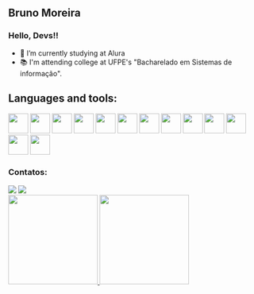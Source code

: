 ## Bruno Moreira
### Hello, Devs!!


- 🌱 I’m currently studying at Alura
- 📚 I'm attending college at UFPE's "Bacharelado em Sistemas de informação".

## Languages and tools:

            
<img src="https://cdn.jsdelivr.net/gh/devicons/devicon/icons/css3/css3-plain-wordmark.svg" width="40" height="40"/>  
<img src="https://cdn.jsdelivr.net/gh/devicons/devicon/icons/html5/html5-plain-wordmark.svg" width="40" height="40"/>    
<img src="https://cdn.jsdelivr.net/gh/devicons/devicon/icons/javascript/javascript-original.svg" width="40" height="40"/>    
<img src="https://cdn.jsdelivr.net/gh/devicons/devicon/icons/react/react-original-wordmark.svg" width="40" height="40"/>       
    <img src="https://cdn.jsdelivr.net/gh/devicons/devicon/icons/typescript/typescript-plain.svg" width="40" height="40" />        
    <img src="https://cdn.jsdelivr.net/gh/devicons/devicon/icons/jquery/jquery-plain-wordmark.svg" width="40" height="40" />       
    <img src="https://cdn.jsdelivr.net/gh/devicons/devicon/icons/nextjs/nextjs-original-wordmark.svg"  width="40" height="40"/>      
    <img src="https://cdn.jsdelivr.net/gh/devicons/devicon/icons/vuejs/vuejs-original-wordmark.svg" width="40" height="40" />    
    <img src="https://cdn.jsdelivr.net/gh/devicons/devicon/icons/git/git-original.svg" width="40" height="40" />      
    <img src="https://cdn.jsdelivr.net/gh/devicons/devicon/icons/eslint/eslint-original-wordmark.svg" width="40" height="40"  />
    <img src="https://cdn.jsdelivr.net/gh/devicons/devicon/icons/bootstrap/bootstrap-plain-wordmark.svg" width="40" height="40" />     
    <img src="https://cdn.jsdelivr.net/gh/devicons/devicon/icons/python/python-original-wordmark.svg" width="40" height="40" />      
    <img src="https://cdn.jsdelivr.net/gh/devicons/devicon/icons/canva/canva-original.svg" width="40" height="40"  />
            

            
 ### Contatos:

<div>
  <a href = "mailto:brunom764@gmail.com"><img src="https://img.shields.io/badge/Gmail-D14836?style=for-the-badge&logo=gmail&logoColor=white" target="_blank"></a>
  <a href="https://www.linkedin.com/in/bruno-miguel-a08022239/" target="_blank"><img src="https://img.shields.io/badge/-LinkedIn-%230077B5?style=for-the-badge&logo=linkedin&logoColor=white" target="_blank"></a>   
</div>
          
<div>
<a href="https://github.com/seu-usuário-aqui">
<img height="180em" src="https://github-readme-stats.vercel.app/api/top-langs/?username=brunom764&layout=compact&langs_count=7&theme=dracula"/>
<img height="180em" src="https://github-readme-stats.vercel.app/api?username=brunom764&show_icons=true&theme=dracula&include_all_commits=true&count_private=true"/>
</div>
